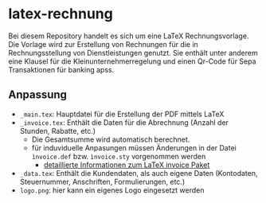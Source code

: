 # latex-rechnung
Bei diesem Repository handelt es sich um eine LaTeX Rechnungsvorlage.
Die Vorlage wird zur Erstellung von Rechnungen für die in Rechnungsstellung von Dienstleistungen genutzt.
Sie enthält unter anderem eine Klausel für die Kleinunternehmerregelung und einen Qr-Code für Sepa Transaktionen für banking apss.

## Anpassung
* `_main.tex`: Hauptdatei für die Erstellung der PDF mittels LaTeX
* `_invoice.tex`: Enthält die Daten für die Abrechnung (Anzahl der Stunden, Rabatte, etc.)
    * Die Gesamtsumme wird automatisch berechnet.
    * für induviduelle Anpasungen müssen Änderungen in der Datei `ìnvoice.def` bzw. `ìnvoice.sty` vorgenommen werden
        * [detaillierte Informationen zum LaTeX invoice Paket](ftp://ftp.rrzn.uni-hannover.de/pub/mirror/tex-archive/macros/latex/contrib/invoice/doc/invoice.pdf)
* `_data.tex`: Enthält die Kundendaten, als auch eigene Daten (Kontodaten, Steuernummer, Anschriften, Formulierungen, etc.)
* `logo.png`: hier kann ein eigenes Logo eingesetzt werden


